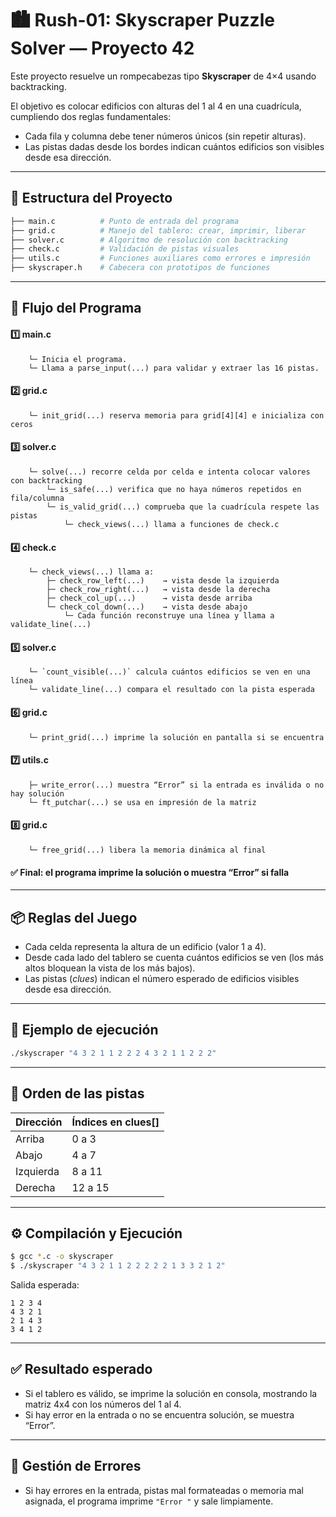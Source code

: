  # 🏙️ Rush-01: **Skyscraper Puzzle Solver** — Proyecto 42

Este proyecto resuelve un rompecabezas tipo **Skyscraper** de 4×4 usando backtracking.

El objetivo es colocar edificios con alturas del 1 al 4 en una cuadrícula, cumpliendo dos reglas fundamentales:

- Cada fila y columna debe tener números únicos (sin repetir alturas).
- Las pistas dadas desde los bordes indican cuántos edificios son visibles desde esa dirección.

---

## 📁 Estructura del Proyecto

```bash
├── main.c          # Punto de entrada del programa
├── grid.c          # Manejo del tablero: crear, imprimir, liberar
├── solver.c        # Algoritmo de resolución con backtracking
├── check.c         # Validación de pistas visuales
├── utils.c         # Funciones auxiliares como errores e impresión
├── skyscraper.h    # Cabecera con prototipos de funciones
```

---

## 🧠 Flujo del Programa

#### 1️⃣ main.c
        └─ Inicia el programa.
        └─ Llama a parse_input(...) para validar y extraer las 16 pistas.

#### 2️⃣ grid.c
        └─ init_grid(...) reserva memoria para grid[4][4] e inicializa con ceros

#### 3️⃣ solver.c
        └─ solve(...) recorre celda por celda e intenta colocar valores con backtracking
            └─ is_safe(...) verifica que no haya números repetidos en fila/columna
            └─ is_valid_grid(...) comprueba que la cuadrícula respete las pistas
                └─ check_views(...) llama a funciones de check.c

#### 4️⃣ check.c
        └─ check_views(...) llama a:
            ├─ check_row_left(...)    → vista desde la izquierda
            ├─ check_row_right(...)   → vista desde la derecha
            ├─ check_col_up(...)      → vista desde arriba
            └─ check_col_down(...)    → vista desde abajo
                └─ Cada función reconstruye una línea y llama a validate_line(...)

#### 5️⃣ solver.c
        └─ `count_visible(...)` calcula cuántos edificios se ven en una línea
        └─ validate_line(...) compara el resultado con la pista esperada

#### 6️⃣ grid.c
        └─ print_grid(...) imprime la solución en pantalla si se encuentra

#### 7️⃣ utils.c
        ├─ write_error(...) muestra “Error” si la entrada es inválida o no hay solución
        └─ ft_putchar(...) se usa en impresión de la matriz
#### 8️⃣ grid.c
        └─ free_grid(...) libera la memoria dinámica al final

#### ✅ Final: el programa imprime la solución o muestra “Error” si falla


---

## 📦 Reglas del Juego

- Cada celda representa la altura de un edificio (valor 1 a 4).
- Desde cada lado del tablero se cuenta cuántos edificios se ven (los más altos bloquean la vista de los más bajos).
- Las pistas (*clues*) indican el número esperado de edificios visibles desde esa dirección.

---

## 🧪 Ejemplo de ejecución

```bash
./skyscraper "4 3 2 1 1 2 2 2 4 3 2 1 1 2 2 2"
```

---

## 📌 Orden de las pistas

| Dirección | Índices en clues[] |
|-----------|--------------------|
| Arriba    | 0  a 3             |
| Abajo     | 4  a 7             |
| Izquierda | 8  a 11            |
| Derecha   | 12 a 15            |

---

## ⚙️ Compilación y Ejecución

```bash
$ gcc *.c -o skyscraper
$ ./skyscraper "4 3 2 1 1 2 2 2 2 2 1 3 3 2 1 2"
```

Salida esperada:
```
1 2 3 4
4 3 2 1
2 1 4 3
3 4 1 2
```

---

## ✅ Resultado esperado

- Si el tablero es válido, se imprime la solución en consola, mostrando la matriz 4x4 con los números del 1 al 4.
- Si hay error en la entrada o no se encuentra solución, se muestra “Error”.

---


## 🧼 Gestión de Errores

- Si hay errores en la entrada, pistas mal formateadas o memoria mal asignada, el programa imprime `"Error
"` y sale limpiamente.
